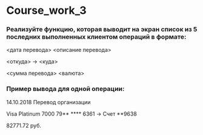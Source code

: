 # Course_work_3
### Реализуйте функцию, которая выводит на экран список из 5 последних выполненных клиентом операций в формате:

<дата перевода> <описание перевода>

<откуда> -> <куда>

<сумма перевода> <валюта>

### Пример вывода для одной операции:
14.10.2018 Перевод организации

Visa Platinum 7000 79** **** 6361 -> Счет **9638

82771.72 руб.
